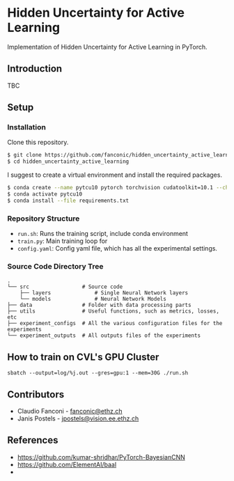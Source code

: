 # Hidden Uncertainty for Active Learning
Implementation of Hidden Uncertainty for Active Learning in PyTorch.

## Introduction
TBC

## Setup
### Installation
Clone this repository.
```bash
$ git clone https://github.com/fanconic/hidden_uncertainty_active_learning
$ cd hidden_uncertainty_active_learning
```

I suggest to create a virtual environment and install the required packages.
```bash
$ conda create --name pytcu10 pytorch torchvision cudatoolkit=10.1 --channel pytorch
$ conda activate pytcu10
$ conda install --file requirements.txt
```

### Repository Structure
- `run.sh`: Runs the training script, include conda environment
- `train.py`: Main training loop for
- `config.yaml`: Config yaml file, which has all the experimental settings.


### Source Code Directory Tree
```
.
└── src                 # Source code            
    ├── layers              # Single Neural Network layers
    └── models              # Neural Network Models
├── data                # Folder with data processing parts
├── utils               # Useful functions, such as metrics, losses, etc
├── experiment_configs  # All the various configuration files for the experiments
└── experiment_outputs  # All outputs files of the experiments        
```


## How to train on CVL's GPU Cluster
```
sbatch --output=log/%j.out --gres=gpu:1 --mem=30G ./run.sh
```

## Contributors
- Claudio Fanconi - fanconic@ethz.ch
- Janis Postels - jpostels@vision.ee.ethz.ch

## References
- https://github.com/kumar-shridhar/PyTorch-BayesianCNN
- https://github.com/ElementAI/baal
- 
